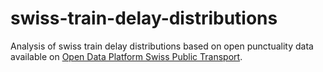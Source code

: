 # swiss-train-delay-distributions
Analysis of swiss train delay distributions based on open punctuality data available on [Open Data Platform Swiss Public Transport](https://opentransportdata.swiss/en/dataset/istdaten).
